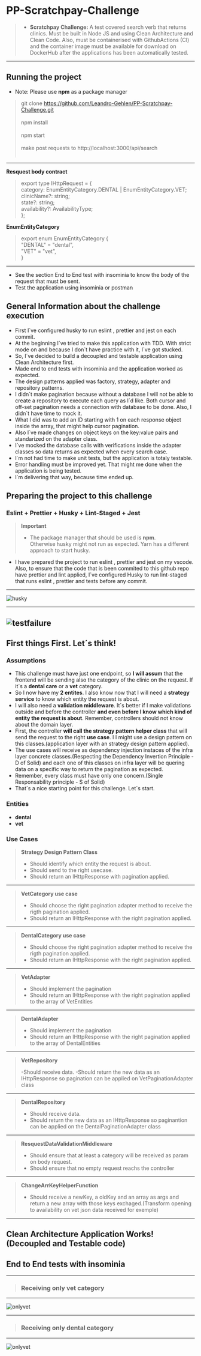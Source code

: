 # PP-Scratchpay-Challenge

> - **Scratchpay Challenge:** A test covered search verb that returns clinics. Must be built in Node JS and using Clean Architecture and Clean Code. Also, must be containerised with GithubActions (CI) and the container image must be available for download on DockerHub after the applications has been automatically tested.

---

## Running the project

- Note: Please use **npm** as a package manager

> git clone https://github.com/Leandro-Gehlen/PP-Scratchpay-Challenge.git </br></br>
> npm install</br></br>
> npm start</br></br>
> make post requests to http://localhost:3000/api/search</br></br>

---

**Resquest body contract**

> export type IHttpRequest = {</br>
> category: EnumEntityCategory.DENTAL | EnumEntityCategory.VET;</br>
> clinicName?: string;</br>
> state?: string;</br>
> availability?: AvailabilityType;</br>
> };</br>

**EnumEntityCategory**

> export enum EnumEntityCategory {</br>
> "DENTAL" = "dental",</br>
> "VET" = "vet",</br>
> }</br>

---

- See the section End to End test with insominia to know the body of the request that must be sent.
- Test the application using insominia or postman

## General Information about the challenge execution

- First I´ve configured husky to run eslint , prettier and jest on each commit.
- At the beginning I´ve tried to make this application with TDD. With strict mode on and because I don´t have practice with it, I´ve got stucked.
- So, I´ve decided to build a decoupled and testable application using Clean Architecture first.
- Made end to end tests with insominia and the application worked as expected.
- The design patterns applied was factory, strategy, adapter and repository patterns.
- I didn´t make pagination because without a database I will not be able to create a repository to execute each query as I´d like. Both cursor and off-set pagination needs a connection with database to be done. Also, I didn´t have time to mock it.
- What I did was to add an ID starting with 1 on each response object inside the array, that might help cursor pagination.
- Also I´ve made changes on object keys on the key:value pairs and standarized on the adapter class.
- I´ve mocked the database calls with verifications inside the adapter classes so data returns as expected when every search case.
- I´m not had time to make unit tests, but the application is totaly testable.
- Error handling must be improved yet. That might me done when the application is being tested.
- I´m delivering that way, because time ended up.

## Preparing the project to this challenge

### Eslint + Prettier + Husky + Lint-Staged + Jest

> **Important**
>
> - The package manager that should be used is **npm**. </br>
>   Otherwise husky might not run as expected. Yarn has a different approach to start husky.

- I have prepared the project to run eslint , prettier and jest on my vscode.
  Also, to ensure that the code that is been commited to this github repo have prettier and lint applied, I´ve configured Husky to run lint-staged that runs eslint , prettier and tests before any commit.

---

![husky](https://raw.githubusercontent.com/Leandro-Gehlen/PP-Scratchpay-Challenge/main/images/husky-works.jpg)

---

## ![testfailure](https://raw.githubusercontent.com/Leandro-Gehlen/PP-Scratchpay-Challenge/main/images/test-fails.jpg)

## First things First. Let´s think!

### Assumptions

- This challenge must have just one endpoint, so **I will assum** that the frontend will be sending also the category of the clinic on the request. If it´s a **dental care** or a **vet** category.
- So I now have my **2 entites**. I also know now that I will need a **strategy service** to know which entity the request is about.
- I will also need a **validation middleware**. It´s better if I make validations outside and before the controller **and even before I know which kind of entity the request is about**. Remember, controllers should not know about the domain layer.
- First, the controller **will call the strategy pattern helper class** that will send the request to the right **use case**. I I might use a design pattern on this classes.(application layer with an strategy design pattern applied).
- The use cases will receive as dependency injection instaces of the infra layer concrete classes.(Respecting the Dependency Invertion Principle - D of Solid) and each one of this classes on infra layer will be quering data on a specific way to return the pagination as expected.
- Remember, every class must have only one concern.(Single Responsability principle - S of Solid)
- That´s a nice starting point for this challenge. Let´s start.

### Entities

- **dental**
- **vet**

### Use Cases

> **Strategy Design Pattern Class**
>
> - Should identify which entity the request is about.
> - Should send to the right usecase.
> - Should return an IHttpResponse with pagination applied.

---

> **VetCategory use case**
>
> - Should choose the right pagination adapter method to receive the rigth pagination applied.
> - Should return an IHttpResponse with the right pagination applied.

---

> **DentalCategory use case**
>
> - Should choose the right pagination adapter method to receive the rigth pagination applied.
> - Should return an IHttpResponse with the right pagination applied.

---

> **VetAdapter**
>
> - Should implement the pagination
> - Should return an IHttpResponse with the right pagination applied to the array of VetEntities

---

> **DentalAdapter**
>
> - Should implement the pagination
> - Should return an IHttpResponse with the right pagination applied to the array of DentalEntities

---

> **VetRepository**
>
> -Should receive data.
> -Should return the new data as an IHttpResponse so pagination can be applied on VetPaginationAdapter class

---

> **DentalRepository**
>
> - Should receive data.
> - Should return the new data as an IHttpResponse so paginantion can be applied on the DentalPaginationAdapter class

---

> **ResquestDataValidationMiddleware**
>
> - Should ensure that at least a category will be received as param on body request.
> - Should ensure that no empty request reachs the controller

---

> **ChangeArrKeyHelperFunction**
>
> - Should receive a newKey, a oldKey and an array as args and return a new array with those keys exchaged.(Transform opening to availability on vet json data received for exemple)

---

## Clean Architecture Application Works! (Decoupled and Testable code)

## **End to End tests with insominia**

---

> ### **Receiving only vet category**

---

![onlyvet](https://raw.githubusercontent.com/Leandro-Gehlen/PP-Scratchpay-Challenge/main/images/vet-only-category-provided.jpg)

---

> ### **Receiving only dental category**

---

![onlyvet](https://raw.githubusercontent.com/Leandro-Gehlen/PP-Scratchpay-Challenge/main/images/dental-only-category-provided.jpg)
